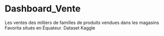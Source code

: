 # Dashboard_Vente
Les ventes des milliers de familles de produits vendues dans les magasins Favorita situés en Équateur. Dataset Kaggle
